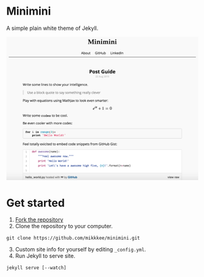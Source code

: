# Minimini

A simple plain white theme of Jekyll.

![screenshot](images/screenshot.png)

# Get started

1. [Fork the repository](https://github.com/mikkkee/minimini#fork-destination-box)
2. Clone the repository to your computer.
```
git clone https://github.com/mikkkee/minimini.git
```
3. Custom site info for yourself by editing `_config.yml`.
4. Run Jekyll to serve site.
```
jekyll serve [--watch]
```
